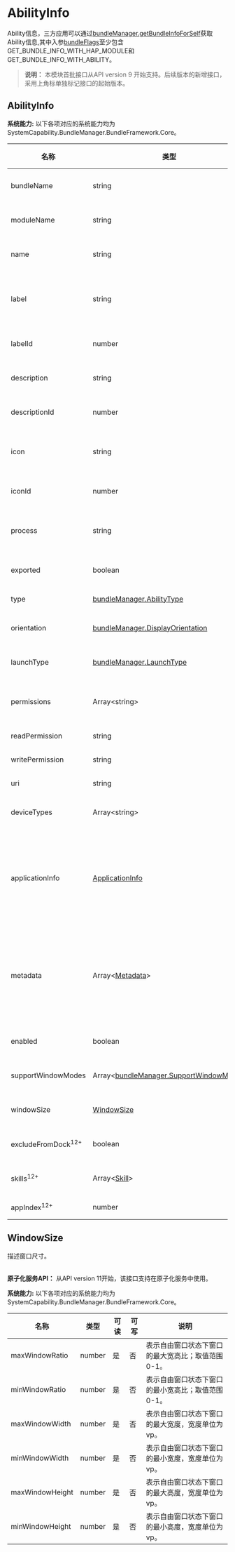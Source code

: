 # AbilityInfo

Ability信息，三方应用可以通过[bundleManager.getBundleInfoForSelf](js-apis-bundleManager.md#bundlemanagergetbundleinfoforself)获取Ability信息,其中入参[bundleFlags](js-apis-bundleManager.md#bundleflag)至少包含GET_BUNDLE_INFO_WITH_HAP_MODULE和GET_BUNDLE_INFO_WITH_ABILITY。

> **说明：**
> 本模块首批接口从API version 9 开始支持。后续版本的新增接口，采用上角标单独标记接口的起始版本。

## AbilityInfo

 **系统能力:** 以下各项对应的系统能力均为SystemCapability.BundleManager.BundleFramework.Core。

| 名称                  | 类型                                                     | 可读 | 可写 | 说明                                      |
| --------------------- | -------------------------------------------------------- | ---- | ---- | ------------------------------------------ |
| bundleName            | string                                                   | 是   | 否   | 应用Bundle名称。<br>**原子化服务API：** 从API version 11开始，该接口支持在原子化服务中使用。 |
| moduleName            | string                                                   | 是   | 否   | Ability所属的HAP的名称。<br>**原子化服务API：** 从API version 11开始，该接口支持在原子化服务中使用。 |
| name                  | string                                                   | 是   | 否   | Ability名称。<br>**原子化服务API：** 从API version 11开始，该接口支持在原子化服务中使用。 |
| label                 | string                                                   | 是   | 否   | Ability对用户显示的名称的资源描述符，如："label": "$string: mainability_description"。<br>**原子化服务API：** 从API version 11开始，该接口支持在原子化服务中使用。 |
| labelId               | number                                                   | 是   | 否   | Ability的标签资源id。<br>**原子化服务API：** 从API version 11开始，该接口支持在原子化服务中使用。 |
| description           | string                                                   | 是   | 否   | Ability的描述。<br>**原子化服务API：** 从API version 11开始，该接口支持在原子化服务中使用。 |
| descriptionId         | number                                                   | 是   | 否   | Ability的描述资源id。<br>**原子化服务API：** 从API version 11开始，该接口支持在原子化服务中使用。 |
| icon                  | string                                                   | 是   | 否   | Ability的图标资源描述符，如"icon": "$media:icon"。<br>**原子化服务API：** 从API version 11开始，该接口支持在原子化服务中使用。 |
| iconId                | number                                                   | 是   | 否   | Ability的图标资源id。<br>**原子化服务API：** 从API version 11开始，该接口支持在原子化服务中使用。 |
| process               | string                                                   | 是   | 否   | Ability的进程，如果不设置，默认为包的名称。<br>**原子化服务API：** 从API version 11开始，该接口支持在原子化服务中使用。 |
| exported             | boolean                                                  | 是   | 否   | 判断Ability是否可以被其他应用调用。<br>**原子化服务API：** 从API version 11开始，该接口支持在原子化服务中使用。 |
| type                  | [bundleManager.AbilityType](js-apis-bundleManager.md#abilitytype)      | 是   | 否   | Ability类型<br />**模型约束：** 此接口仅可在FA模型下使用。 |
| orientation           | [bundleManager.DisplayOrientation](js-apis-bundleManager.md#displayorientation)  | 是   | 否   | Ability的显示模式。<br>**原子化服务API：** 从API version 11开始，该接口支持在原子化服务中使用。 |
| launchType            | [bundleManager.LaunchType](js-apis-bundleManager.md#launchtype)        | 是   | 否   | Ability的启动模式。<br>**原子化服务API：** 从API version 11开始，该接口支持在原子化服务中使用。 |
| permissions           | Array\<string>                                           | 是   | 否   | 被其他应用Ability调用时需要申请的权限集合。<br>**原子化服务API：** 从API version 11开始，该接口支持在原子化服务中使用。 |
| readPermission        | string                                                   | 是   | 否   | 读取Ability数据所需的权限<br />**模型约束：** 此接口仅可在FA模型下使用。 |
| writePermission       | string                                                   | 是   | 否   | 向Ability写数据所需的权限<br />**模型约束：** 此接口仅可在FA模型下使用。 |
| uri                   | string                                                   | 是   | 否   | 获取Ability的统一资源标识符（URI）<br />**模型约束：** 此接口仅可在FA模型下使用。 |
| deviceTypes           | Array\<string>                                           | 是   | 否   | Ability支持的设备类型。<br>**原子化服务API：** 从API version 11开始，该接口支持在原子化服务中使用。 |
| applicationInfo       | [ApplicationInfo](js-apis-bundleManager-applicationInfo.md)     | 是   | 否   | 应用程序的配置信息，通过调用[getBundleInfoForSelf](js-apis-bundleManager.md#bundlemanagergetbundleinfoforself)接口，bundleFlags参数传入GET_BUNDLE_INFO_WITH_HAP_MODULE、GET_BUNDLE_INFO_WITH_ABILITY和GET_BUNDLE_INFO_WITH_APPLICATION获取。<br>**原子化服务API：** 从API version 11开始，该接口支持在原子化服务中使用。 |
| metadata              | Array\<[Metadata](js-apis-bundleManager-metadata.md)>           | 是   | 否   | Ability的元信息，通过调用[getBundleInfoForSelf](js-apis-bundleManager.md#bundlemanagergetbundleinfoforself)接口，bundleFlags参数传入GET_BUNDLE_INFO_WITH_HAP_MODULE、GET_BUNDLE_INFO_WITH_ABILITY和GET_BUNDLE_INFO_WITH_METADATA获取。<br>**原子化服务API：** 从API version 11开始，该接口支持在原子化服务中使用。 |
| enabled               | boolean                                                  | 是   | 否   | Ability是否可用。<br>**原子化服务API：** 从API version 11开始，该接口支持在原子化服务中使用。 |
| supportWindowModes    | Array\<[bundleManager.SupportWindowMode](js-apis-bundleManager.md#supportwindowmode)> | 是   | 否   | Ability支持的窗口模式。<br>**原子化服务API：** 从API version 11开始，该接口支持在原子化服务中使用。 |
| windowSize|[WindowSize](#windowsize)                                            |    是   | 否   | Ability窗口尺寸。<br>**原子化服务API：** 从API version 11开始，该接口支持在原子化服务中使用。 |
| excludeFromDock<sup>12+</sup>             | boolean                                                  | 是   | 否   | 判断Ability是否可以在dock区域隐藏图标。<br>**原子化服务API：** 从API version 12开始，该接口支持在原子化服务中使用。 |
| skills<sup>12+</sup>             | Array\<[Skill](js-apis-bundleManager-skill.md)>                                                 | 是   | 否   | Ability的Skills信息。<br/>**原子化服务API：** 从API version 12开始，该接口支持在原子化服务中使用。   |
| appIndex<sup>12+</sup>    | number    | 是   | 否   | 应用包的分身索引标识，仅在分身应用中生效。 |

## WindowSize

描述窗口尺寸。

 <br>**原子化服务API：** 从API version 11开始，该接口支持在原子化服务中使用。

 **系统能力:** 以下各项对应的系统能力均为SystemCapability.BundleManager.BundleFramework.Core。

| 名称               | 类型    | 可读 | 可写 | 说明                               |
| -------------------| ------- | ---- | ---- | ---------------------------------- |
| maxWindowRatio     | number  | 是   | 否   | 表示自由窗口状态下窗口的最大宽高比；取值范围0-1。 |
| minWindowRatio     | number  | 是   | 否   | 表示自由窗口状态下窗口的最小宽高比；取值范围0-1。 |
| maxWindowWidth     | number  | 是   | 否   | 表示自由窗口状态下窗口的最大宽度，宽度单位为vp。 |
| minWindowWidth     | number  | 是   | 否   | 表示自由窗口状态下窗口的最小宽度，宽度单位为vp。 |
| maxWindowHeight    | number  | 是   | 否   | 表示自由窗口状态下窗口的最大高度，宽度单位为vp。 |
| minWindowHeight    | number  | 是   | 否   | 表示自由窗口状态下窗口的最小高度，宽度单位为vp。 |